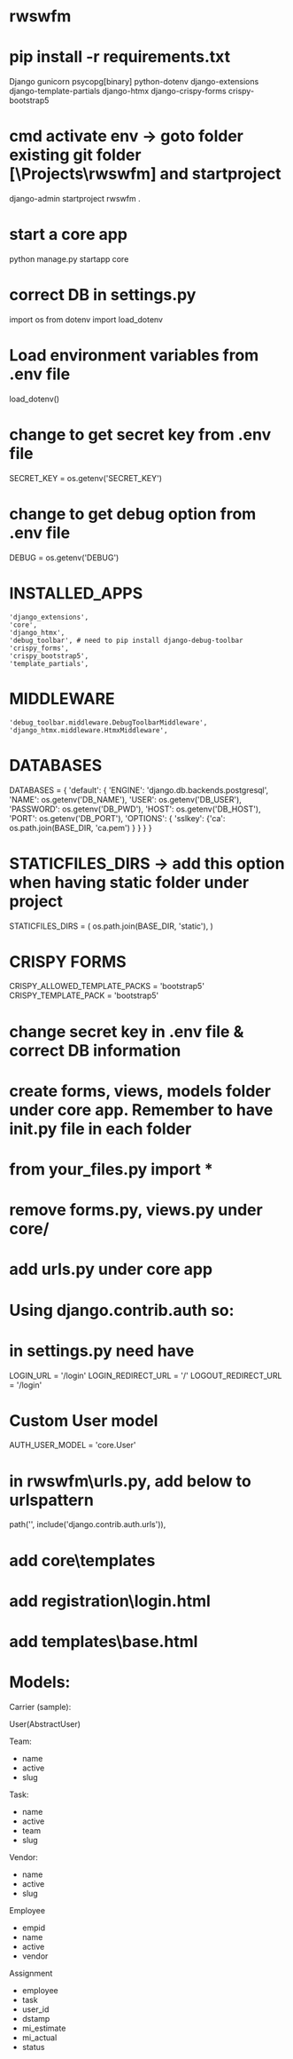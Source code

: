 # rwswfm
# pip install -r requirements.txt
Django
gunicorn
psycopg[binary]
python-dotenv
django-extensions
django-template-partials
django-htmx
django-crispy-forms
crispy-bootstrap5

# cmd activate env -> goto folder existing git folder [\Projects\rwswfm] and startproject
django-admin startproject rwswfm .

# start a core app
python manage.py startapp core

# correct DB in settings.py
import os
from dotenv import load_dotenv

# Load environment variables from .env file
load_dotenv()

# change to get secret key from .env file
SECRET_KEY = os.getenv('SECRET_KEY')

# change to get debug option from .env file
DEBUG = os.getenv('DEBUG')

# INSTALLED_APPS
    'django_extensions',
    'core',
    'django_htmx',
    'debug_toolbar', # need to pip install django-debug-toolbar
    'crispy_forms',
    'crispy_bootstrap5',
    'template_partials',

# MIDDLEWARE
	'debug_toolbar.middleware.DebugToolbarMiddleware',
	'django_htmx.middleware.HtmxMiddleware',
	
# DATABASES	
DATABASES = {
    'default': {
        'ENGINE': 'django.db.backends.postgresql', 
        'NAME': os.getenv('DB_NAME'),
        'USER': os.getenv('DB_USER'),
        'PASSWORD': os.getenv('DB_PWD'),
        'HOST': os.getenv('DB_HOST'),
        'PORT': os.getenv('DB_PORT'),
        'OPTIONS':  {
            'sslkey': {'ca': os.path.join(BASE_DIR, 'ca.pem')
            }
        }
    }
}

# STATICFILES_DIRS -> add this option when having static folder under project
STATICFILES_DIRS = (
    os.path.join(BASE_DIR, 'static'),
)

# CRISPY FORMS
CRISPY_ALLOWED_TEMPLATE_PACKS = 'bootstrap5'
CRISPY_TEMPLATE_PACK = 'bootstrap5'

# change secret key in .env file & correct DB information

# create forms, views, models folder under core app. Remember to have __init__.py file in each folder
# from your_files.py import *
# remove forms.py, views.py under core/

# add urls.py under core app

# Using django.contrib.auth so:
# in settings.py need have
LOGIN_URL = '/login'
LOGIN_REDIRECT_URL = '/'
LOGOUT_REDIRECT_URL = '/login'

# Custom User model
AUTH_USER_MODEL = 'core.User'

# in rwswfm\urls.py, add below to urlspattern
path('', include('django.contrib.auth.urls')),

# add core\templates
# add registration\login.html
# add templates\base.html



# Models:
Carrier (sample):

User(AbstractUser)

Team:
- name
- active
- slug

Task:
- name
- active
- team
- slug

Vendor:
- name
- active
- slug

Employee
- empid
- name
- active
- vendor

Assignment
- employee
- task
- user_id
- dstamp
- mi_estimate
- mi_actual
- status

